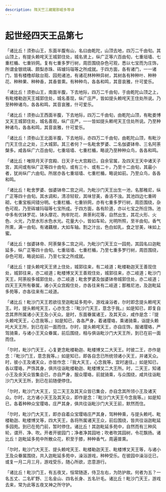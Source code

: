 ```yaml
---
description: 隋天竺三藏闍那崛多等译
---
```


# 起世经四天王品第七

「诸比丘！须弥山王，东面半腹有山，名曰由乾陀，山顶去地，四万二千由旬。其山顶上，有提头赖咤天王城郭住处，城名贤上，纵广正等六百由旬，七重垣墙、七重栏楯、七重铃网。复有七重多罗行树，周匝围绕杂色可观，悉以七宝而为庄饰，所谓金银琉璃、颇梨赤珠、砗璩玛瑙等之所成就。于四方面，各有诸门，一一诸门，皆有楼橹却敌台观、园苑诸池，有诸花林种种异树，其树各有种种叶、种种花、种种果、种种香，其香普熏。有种种鸟，各各和鸣，其音哀雅，什可爱乐。

「诸比丘！须弥山王，南面半腹，下去地际，四万二千由旬，于由乾陀山顶之上，有毗楼勒迦天王城郭住处，城名善现，纵广庄严，皆如提头赖咤天王住处所说。乃至种种诸鸟，各各和鸣，其音哀雅，什可爱乐。

「诸比丘！须弥山王西面半腹，下去地际，四万二千由旬，由乾陀山顶，有毗娄博叉天王城郭住处，城名善观，纵广庄严，一一皆如提头赖咤天王住处所说。乃至种种诸鸟，各各和鸣，其音哀雅，什可爱乐。

「诸比丘！须弥山王北面半腹，下去地际，亦四万二千由旬，由乾陀山顶，有毗沙门天王住止之处，三大城郭。其三者何？一名毗舍罗婆、二名伽婆钵帝、三名阿荼槃多。咸各纵广六百由旬，七重垣墙、七重栏楯，略说乃至种种众鸟，各各和鸣。

「诸比丘！唯除月天子宫殿、日天子七大宫殿已，自余官属，及四天王天中诸天子宫，其间或有纵广正等四十由旬，或有三十、或有二十，乃至十二由旬，其最小者，犹尚纵广六由旬。所居亦各七重垣墙、七重栏楯，略说如前。乃至众鸟，各各和鸣。

「诸比丘！毗舍罗婆、伽婆钵帝二宫之间，为毗沙门天王出生一池，名那稚尼，纵广正等四十由旬。其水调和，清凉轻软，其味甘美，香洁不浊。其池四边七重砖砌，七重宝板间错分明。七重栏楯、七重铃网，亦有七重多罗行树，周匝围绕，杂色可观，乃至砗璩玛瑙等七宝所成。于四方面，各有阶道，亦以七宝之所庄饰。池中多有优钵罗花、钵头摩花、拘牟陀花、奔荼利花等，自然出生，其花火形、火色、火光，乃至水形水色水光。花量大小，皆如车轮。光明所照，至半由旬。香气所熏，满一由旬。有诸藕根，大如车轴。割之汁出，色白如乳，食之甘美，味如上蜜。

「诸比丘！伽婆钵帝、阿荼槃多二宫之间，为毗沙门天王立一园苑，其园名曰迦毗延多，纵广正等四十由旬。七重垣墙、七重栏楯，乃至七重多罗行树，周匝围绕，杂色可观，略说如前，乃至七宝之所成就。

「诸比丘！提头赖咤天王贤上住处，城郭往来，有二岐道；毗楼勒迦天王善现住处，城郭往来，亦二岐道；毗楼博叉天王善观住处，城郭往来，亦二岐道；毗沙门天王，阿荼般多城郭住处，亦二岐道；毗舍罗婆及伽婆钵帝城郭住处，亦二岐道；四天王天所有眷属，诸小天众宫殿住处，亦各往来有二岐道；那稚尼池，及迦毗延多苑等，亦各往来有二岐道。

「诸比丘！毗沙门天王若欲往至迦毗延多苑中，游戏澡浴者，尔时即念提头赖咤天王。时，提头赖咤天王，心亦生念：『毗沙门天王，意念于我。』如是知已，即复自念其界所属诸小天王及小天众。是时，东面眷属诸王，及其天众，咸作是念：『提头赖咤天王，心念我等。』如是知已，各各严身，着诸璎珞，乘诸骑乘，诣提头赖吒大天王所，到已在前一面而住。尔时，提头赖咤天王，亦自庄饰，服诸璎珞，严驾骑乘，与诸小王天众眷属，前后围绕，相与俱诣毗沙门大天王所，到已在前一面而住。

「尔时，毗沙门天王，心复更念毗楼勒迦、毗楼博叉二大天王。时彼二王，亦作是念：『毗沙门王，意念我等。』如是知已，即各自念已所统领诸小天王，并诸天众。时，彼小王及诸天众，亦皆作念：『我大天王，心念我等，宜时速往。』如是知已，各以璎珞，严饰其身，俱共往诣毗楼勒迦、毗楼博叉二大王所。时，二天王，知诸小王及余天众皆集会已，亦自严身，服众璎珞，前就骑乘，与众围绕，咸共往诣毗沙门大天王所，到已在前随便停住。

「尔时，毗沙门大天王，见二天王及其天众皆已集会，亦自念其所领小王及诸天众。尔时，北方诸小天王及其天众，即作是念：『毗沙门大天王今念我等。』如是知已，各着种种众宝璎珞，庄严其身，俱共往诣毗沙门大天王前，默然而住。

「尔时，毗沙门大天王，即亦自着众宝璎珞庄严其身，驾种种乘，与提头赖吒、毗楼勒迦、毗楼博叉等，四大天王，各将所属诸天王众，前后围绕，皆共往诣迦毗延多园苑。到已在苑门前，暂时停住。诸比丘！其迦毗延多苑中，自然而有三种风轮，谓开、净、吹。开者开彼园门；净者净其园地；吹者吹其园树，令花飘扬。诸比丘！迦毗延多苑中所散众花，积至于膝，种种香气，周遍普熏。

「尔时，毗沙门大天王、提头赖咤天王、毗楼勒迦天王、毗楼博叉天王等，与诸小王及众眷属围绕，共入迦毗延多苑中，澡浴游戏，种种受乐。在彼园中澡浴讫已，或复一月二月三月，游戏受乐，随心所欲，恣意游行。

「诸比丘！毗沙门王，有五夜叉，恒常随逐，侍卫左右，为防护故。何者为五？一名五丈、二名旷野、三名金山、四名长身、五名针毛。诸比丘！毗沙门天王，游戏去来，常为此等五夜叉神之所守护。

